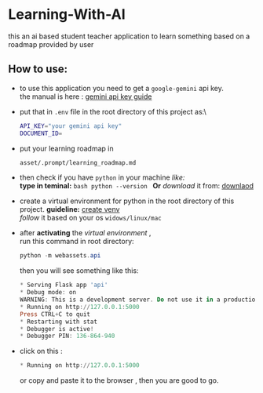 # Learning-With-AI

this an ai based student teacher application to learn something based on a roadmap provided by user

## How to use:

- to use this application you need to get a `google-gemini` api key.\
  the manual is here : [gemini api key guide](https://ai.google.dev/gemini-api/docs/api-key)
- put that in `.env` file in the root directory of this project as:\

  ```bash
  API_KEY="your gemini api key"
  DOCUMENT_ID=
  ```

- put your learning roadmap in
  ```bash
  asset/.prompt/learning_roadmap.md
  ```
- then check if you have `python` in your machine _like:_\
   **type in teminal:**
  `bash
python --version
`
  **Or** _download_ it from: [downlaod](https://www.python.org/ftp/python/3.13.5/Python-3.13.5.tar.xz)
- create a virtual environment for python in the root directory of this project.
  **guideline:** [create venv](https://www.geeksforgeeks.org/python/creating-python-virtual-environment-windows-linux/)\
   _follow_ it based on your os `widows/linux/mac`
- after **activating** the _virtual environment_ ,\
  run this command in root directory:

  ```powershell
  python -m webassets.api
  ```

  then you will see something like this:

  ```powershell
  * Serving Flask app 'api'
  * Debug mode: on
  WARNING: This is a development server. Do not use it in a production deployment. Use a production WSGI server instead.
  * Running on http://127.0.0.1:5000
  Press CTRL+C to quit
  * Restarting with stat
  * Debugger is active!
  * Debugger PIN: 136-864-940
  ```

- click on this :
  ```powershell
  * Running on http://127.0.0.1:5000
  ```
  or copy and paste it to the browser , then you are good to go.
